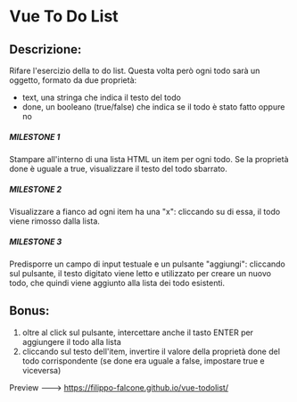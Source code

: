 # Vue To Do List

## Descrizione:
Rifare l'esercizio della to do list.
Questa volta però ogni todo sarà un oggetto, formato da due proprietà:
- text, una stringa che indica il testo del todo
- done, un booleano (true/false) che indica se il todo è stato fatto oppure no
##### MILESTONE 1
Stampare all'interno di una lista HTML un item per ogni todo.
Se la proprietà done è uguale a true, visualizzare il testo del todo sbarrato.
##### MILESTONE 2
Visualizzare a fianco ad ogni item ha una "x": cliccando su di essa, il todo viene rimosso dalla lista.
##### MILESTONE 3
Predisporre un campo di input testuale e un pulsante "aggiungi": cliccando sul pulsante, il testo digitato viene letto e utilizzato per creare un nuovo todo, che quindi viene aggiunto alla lista dei todo esistenti.
## Bonus:
1. oltre al click sul pulsante, intercettare anche il tasto ENTER per aggiungere il todo alla lista
2. cliccando sul testo dell'item, invertire il valore della proprietà done del todo corrispondente (se done era uguale a false, impostare true e viceversa)

Preview ---> https://filippo-falcone.github.io/vue-todolist/